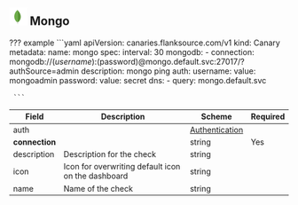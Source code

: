 ## <img src='https://raw.githubusercontent.com/flanksource/flanksource-ui/main/src/icons/mongodb.svg' style='height: 32px'/> Mongo

??? example
     ```yaml
     apiVersion: canaries.flanksource.com/v1
     kind: Canary
     metadata:
       name: mongo
     spec:
       interval: 30
       mongodb:
         - connection: mongodb://$(username):$(password)@mongo.default.svc:27017/?authSource=admin
           description: mongo ping
           auth:
             username:
               value: mongoadmin
             password:
               value: secret
       dns:
         - query: mongo.default.svc
     
     ```

| Field | Description | Scheme | Required |
| ----- | ----------- | ------ | -------- |
| auth |  | [Authentication](#authentication) |  |
| **connection** |  | string | Yes |
| description | Description for the check | string |  |
| icon | Icon for overwriting default icon on the dashboard | string |  |
| name | Name of the check | string |  |
